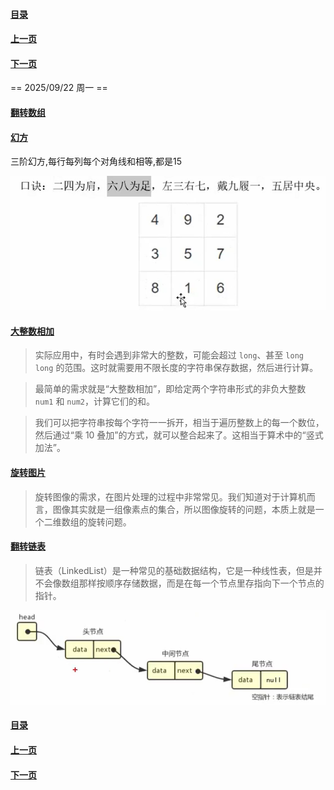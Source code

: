 #### [目录](index.md)
#### [上一页](index.md)
#### [下一页](day2.md)

== 2025/09/22 周一 ==

#### [翻转数组](./code/翻转数组.cpp)

#### [幻方](./code/幻方.cpp)

三阶幻方,每行每列每个对角线和相等,都是15

<img src="assets/image-20250922120956781.png" alt="三阶幻方"  />

#### [大整数相加](./code/大整数相加.cpp)

> 实际应用中，有时会遇到非常大的整数，可能会超过 `long`、甚至 `long long` 的范围。这时就需要用不限长度的字符串保存数据，然后进行计算。  

> 最简单的需求就是“大整数相加”，即给定两个字符串形式的非负大整数 `num1` 和 `num2`，计算它们的和。  

> 我们可以把字符串按每个字符一一拆开，相当于遍历整数上的每一个数位，然后通过“乘 10 叠加”的方式，就可以整合起来了。这相当于算术中的“竖式加法”。

#### [旋转图片](./code/旋转图片.cpp)

> 旋转图像的需求，在图片处理的过程中非常常见。我们知道对于计算机而言，图像其实就是一组像素点的集合，所以图像旋转的问题，本质上就是一个二维数组的旋转问题。

#### [翻转链表](./code/Project1/翻转链表.cpp)

> 链表（LinkedList）是一种常见的基础数据结构，它是一种线性表，但是并不会像数组那样按顺序存储数据，而是在每一个节点里存指向下一个节点的指针。

![image-20250922194221898](assets/image-20250922194221898.png)
#### [目录](index.md)
#### [上一页](index.md)
#### [下一页](day2.md)